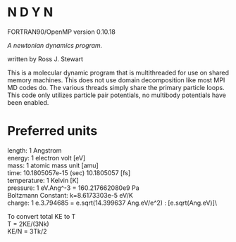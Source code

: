 #  N D Y N
FORTRAN90/OpenMP version 0.10.18

*A newtonian dynamics program.*

written by Ross J. Stewart


This is a molecular dynamic program that is multithreaded for use on shared memory
 machines. This does not use domain decomposition like most MPI MD codes do.
The various threads simply share the primary particle loops.
This code only utilizes particle pair potentials, no multibody potentials have
 been enabled.

# Preferred units 
length:         1 Angstrom\
energy:         1 electron volt [eV]\
mass:           1 atomic mass unit [amu]\
time:           10.1805057e-15 (sec) 10.1805057 [fs]\
temperature:    1 Kelvin [K]\
pressure:       1 eV.Ang^-3 = 160.217662080e9 Pa\
Boltzmann Constant: k=8.6173303e-5 eV/K\
charge:         1 e.3.794685 = e.sqrt(14.399637 Ang.eV/e^2) : [e.sqrt(Ang.eV)]\

To convert total KE to T\
T = 2KE/(3Nk)\
KE/N = 3Tk/2
